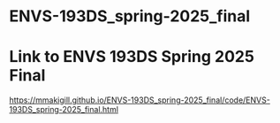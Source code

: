 # ENVS-193DS_spring-2025_final





# Link to ENVS 193DS Spring 2025 Final
https://mmakigill.github.io/ENVS-193DS_spring-2025_final/code/ENVS-193DS_spring-2025_final.html 
